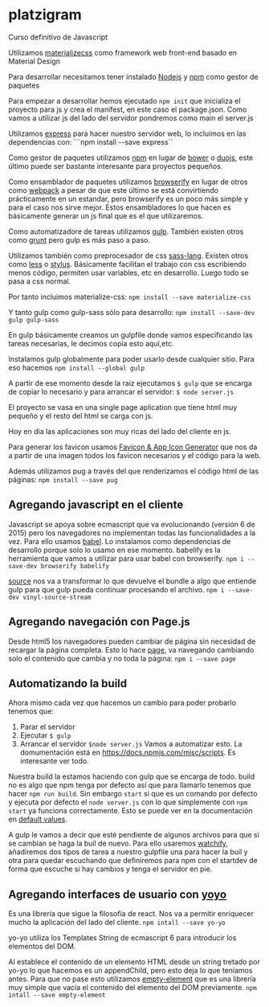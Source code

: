 # platzigram
Curso definitivo de Javascript

Utilizamos [materializecss](http://materializecss.com/) como framework web front-end basado en Material Design

Para desarrollar necesitamos tener instalado [Nodejs](https://nodejs.org/en/) y [npm](https://www.npmjs.com/) como gestor de paquetes

Para empezar a desarrollar hemos ejecutado
```npm init```
que inicializa el proyecto para js y crea el manifest, en este caso el package.json. Como vamos a utilizar js del lado del servidor pondremos como main el server.js

Utilizamos [express](http://expressjs.com/) para hacer nuestro servidor web, lo incluimos en las dependencias con:
```npm install --save express``

Como gestor de paquetes utilizamos [npm](https://www.npmjs.com/) en lugar de [bower](https://bower.io/) o [duojs](http://duojs.org/), este último puede ser bastante interesante para proyectos pequeños.

Como ensamblador de paquetes utilizamos [browserify](http://browserify.org/) en lugar de otros como [webpack](https://webpack.github.io/) a pesar de que este último se está convirtiendo prácticamente en un estandar, pero browserify es un poco más simple y para el caso nos sirve mejor. Estos ensambladores lo que hacen es básicamente generar un js final que es el que utilizaremos.

Como automatizadore de tareas utilizamos [gulp](http://gulpjs.com/). También existen otros como [grunt](http://gruntjs.com/) pero gulp es más paso a paso.

Utilizamos también como preprocesador de css [sass-lang](http://sass-lang.com/). Existen otros como [less](http://lesscss.org/) o [stylus](http://stylus-lang.com/). Básicamente facilitan el trabajo con css escribiendo menos código, permiten usar variables, etc en desarrollo. Luego todo se pasa a css normal.

Por tanto incluimos materialize-css:
```npm install --save materialize-css```

Y tanto gulp como gulp-sass sólo para desarrollo:
```npm install --save-dev gulp gulp-sass```

En gulp básicamente creamos un gulpfile donde vamos especificando las tareas necesarias, le decimos copia esto aquí,etc.

Instalamos gulp globalmente para poder usarlo desde cualquier sitio. Para eso hacemos
```npm install --global gulp```

A partir de ese momento desde la raiz ejecutamos
```$ gulp```
que se encarga de copiar lo necesario y para arrancar el servidor:
```$ node server.js```

El proyecto se vasa en una single page aplication que tiene html muy pequeño y el resto del html se carga con js.

Hoy en día las aplicaciones son muy ricas del lado del cliente en js.

Para generar los favicon usamos [Favicon & App Icon Generator](http://www.favicon-generator.org/) que nos da a partir de una imagen todos los favicon necesarios y el código para la web.

Además utilizamos pug a través del que renderizamos el código html de las páginas:
```npm install --save pug```

## Agregando javascript en el cliente

Javascript se apoya sobre ecmascript que va evolucionando (versión 6 de 2015) pero los navegadores no implementan todas las funcionalidades a la vez. Para ello usamos [babel](https://babeljs.io/). Lo instalamos como dependencias de desarrollo porque solo lo usamo en ese momento. babelify es la herramienta que vamos a utilizar para usar babel con browserify.
```npm i --save-dev browserify babelify```

[source](https://www.npmjs.com/package/vinyl-source-stream) nos va a transformar lo que devuelve el bundle a algo que entiende gulp para que gulp pueda continuar procesando el archivo.
```npm i --save-dev vinyl-source-stream```

## Agregando navegación con Page.js

Desde html5 los navegadores pueden cambiar de página sin necesidad de recargar la página completa. Esto lo hace [page](https://github.com/visionmedia/page.js), va navegando cambiando solo el contenido que cambia y no toda la página:
```npm i --save page```

## Automatizando la build

Ahora mismo cada vez que hacemos un cambio para poder probarlo tenemos que:
1. Parar el servidor
1. Ejecutar ```$ gulp```
1. Arrancar el servidor ```$node server.js```
Vamos a automatizar esto. La domumentación está en https://docs.npmjs.com/misc/scripts. Es interesante ver todo.

Nuestra build la estamos haciendo con gulp que se encarga de todo. build no es algo que npm tenga por defecto así que para llamarlo tenemos que hacer `npm run build`. Sin embargo `start` si que es un comando por defecto y ejecuta por defecto el `node server.js` con lo que simplemente con `npm start` ya funciona correctamente. Esto se puede ver en la documentación en [default values](https://docs.npmjs.com/misc/scripts#default-values).

A gulp le vamos a decir que esté pendiente de algunos archivos para que si se cambian se haga la buil de nuevo. Para ello usaremos [watchify](https://github.com/substack/watchify), añadiremos dos tipos de tarea a nuestro gulpfile una para hacer la buil y otra para quedar escuchando que definiremos para npm con el startdev de forma que escuche si hay cambios y tenga el servidor en pie.

## Agregando interfaces de usuario con [yoyo](https://www.npmjs.com/package/yo-yo)

Es una librería que sigue la filosofía de react. Nos va a permitir enriquecer mucho la aplicación del lado del cliente.
```npm intall --save yo-yo```

yo-yo utiliza los Templates String de ecmascript 6 para introducir los elementos del DOM.

Al establece el contenido de un elemento HTML desde un string tretado por yo-yo lo que hacemos es un appendChild, pero esto deja lo que teníamos antes. Para que no pase esto utilizamos [empty-element](https://www.npmjs.com/package/empty-element) que es una librería muy simple que vacía el contenido del elemento del DOM previamente.
```npm intall --save empty-element```
